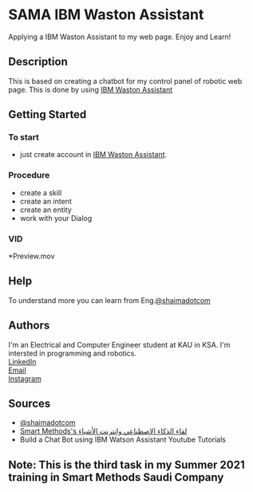 # SAMA IBM Waston Assistant

Applying a IBM Waston Assistant to my web page. Enjoy and Learn!

## Description

This is based on creating a chatbot for my control panel of robotic web page. This is done by using [IBM Waston Assistant](https://www.ibm.com/sa-en/cloud/watson-assistant)

## Getting Started

### To start

* just create account in [IBM Waston Assistant](https://www.ibm.com/sa-en/cloud/watson-assistant).


### Procedure

* create a skill 
* create an intent
* create an entity 
* work with your Dialog


### VID

*Preview.mov 



## Help

To understand more you can learn from Eng.[@shaimadotcom](https://github.com/shaimadotcom)


## Authors



I'm an Electrical and Computer Engineer student at KAU in KSA. I'm intersted in programming and robotics.</br>
[LinkedIn](https://www.linkedin.com/in/asma-sarouji-265484149/)</br>
[Email](mailto:asma-sarouji@hotmail.com)</br>
[Instagram](https://www.instagram.com/samaabdullah98/)</br>






## Sources


* [@shaimadotcom](https://github.com/shaimadotcom)
* [Smart Methods's لقاء الذكاء الاصطناعي وانترنت الأشياء](https://www.youtube.com/watch?v=ACcECCgqISQ)
* Build a Chat Bot using IBM Watson Assistant Youtube Tutorials  

## Note: This is the third task in my Summer 2021 training in Smart Methods Saudi Company
